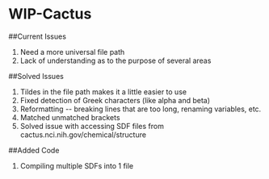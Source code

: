 # WIP-Cactus
##Current Issues
1. Need a more universal file path
2. Lack of understanding as to the purpose of several areas

##Solved Issues
1. Tildes in the file path makes it a little easier to use
2. Fixed detection of Greek characters (like alpha and beta)
3. Reformatting -- breaking lines that are too long, renaming variables, etc.
4. Matched unmatched brackets
5. Solved issue with accessing SDF files from cactus.nci.nih.gov/chemical/structure

##Added Code
1. Compiling multiple SDFs into 1 file
